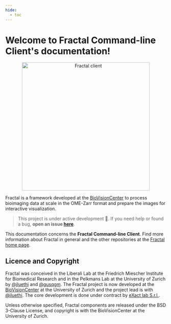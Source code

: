```yaml
---
hide:
  - toc
---
```


# Welcome to Fractal Command-line Client's documentation!

<p align="center">
  <img src="https://github.com/user-attachments/assets/e8aef41e-b177-4f34-8681-8a5e756d6e38" alt="Fractal client" width="400">
</p>

Fractal is a framework developed at the [BioVisionCenter](https://www.biovisioncenter.uzh.ch/en.html) to process bioimaging data at scale in the OME-Zarr format and prepare the images for interactive visualization.

> This project is under active development 🔨. If you need help or found a bug, **open an issue [here](https://github.com/fractal-analytics-platform/fractal/issues/new)**.

This documentation concerns the **Fractal Command-line Client**. Find more information about Fractal in general and the other repositories at the [Fractal home page](https://fractal-analytics-platform.github.io).

## Licence and Copyright

Fractal was conceived in the Liberali Lab at the Friedrich Miescher Institute for Biomedical Research and in the Pelkmans Lab at the University of Zurich by [@jluethi](https://github.com/jluethi) and [@gusqgm](https://github.com/gusqgm). The Fractal project is now developed at the [BioVisionCenter](https://www.biovisioncenter.uzh.ch/en.html) at the University of Zurich and the project lead is with [@jluethi](https://github.com/jluethi). The core development is done under contract by [eXact lab S.r.l.](https://www.exact-lab.it).

Unless otherwise specified, Fractal components are released under the BSD 3-Clause License, and copyright is with the BioVisionCenter at the University of Zurich.
